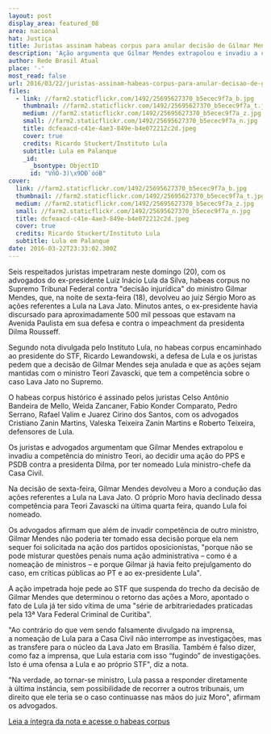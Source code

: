 ```yaml
---
layout: post
display_area: featured_08
area: nacional
hat: Justiça
title: Juristas assinam habeas corpus para anular decisão de Gilmar Mendes contra Lula
description: 'Ação argumenta que Gilmar Mendes extrapolou e invadiu a competência do ministro Teori, ao decidir uma ação do PPS e PSDB'
author: Rede Brasil Atual
place: '-'
most_read: false
url: 2016/03/22/juristas-assinam-habeas-corpus-para-anular-decisao-de-gilmar-mendes-contra-lula/
files:
  - link: //farm2.staticflickr.com/1492/25695627370_b5ecec9f7a_b.jpg
    thumbnail: //farm2.staticflickr.com/1492/25695627370_b5ecec9f7a_t.jpg
    medium: //farm2.staticflickr.com/1492/25695627370_b5ecec9f7a_z.jpg
    small: //farm2.staticflickr.com/1492/25695627370_b5ecec9f7a_n.jpg
    title: dcfeaacd-c41e-4ae3-849e-b4e072212c2d.jpeg
    cover: true
    credits: Ricardo Stuckert/Instituto Lula
    subtitle: Lula em Palanque
    _id:
      _bsontype: ObjectID
      id: "VñÖ-3)\x9DÐ`óóB"
cover:
  link: //farm2.staticflickr.com/1492/25695627370_b5ecec9f7a_b.jpg
  thumbnail: //farm2.staticflickr.com/1492/25695627370_b5ecec9f7a_t.jpg
  medium: //farm2.staticflickr.com/1492/25695627370_b5ecec9f7a_z.jpg
  small: //farm2.staticflickr.com/1492/25695627370_b5ecec9f7a_n.jpg
  title: dcfeaacd-c41e-4ae3-849e-b4e072212c2d.jpeg
  cover: true
  credits: Ricardo Stuckert/Instituto Lula
  subtitle: Lula em Palanque
date: 2016-03-22T23:33:02.300Z
---
```

<p>Seis respeitados juristas impetraram neste domingo (20), com os advogados do ex-presidente Luiz In&aacute;cio Lula da Silva, habeas corpus no Supremo Tribunal Federal contra &quot;decis&atilde;o injur&iacute;dica&quot; do ministro Gilmar Mendes, que, na noite de sexta-feira (18), devolveu ao juiz S&eacute;rgio Moro as a&ccedil;&otilde;es referentes a Lula na Lava Jato. Minutos antes, o ex-presidente havia discursado para aproximadamente 500 mil pessoas que estavam na Avenida Paulista em sua defesa e contra o impeachment da presidenta Dilma Rousseff.</p>

<p>Segundo nota divulgada pelo Instituto Lula, no habeas corpus encaminhado ao presidente do STF, Ricardo&nbsp;Lewandowski, a defesa de Lula e os juristas pedem que a decis&atilde;o de Gilmar Mendes seja anulada e que as a&ccedil;&otilde;es sejam mantidas com o ministro Teori Zavascki, que tem a compet&ecirc;ncia sobre o caso Lava Jato no Supremo.</p>

<p>O habeas corpus hist&oacute;rico &eacute; assinado pelos juristas Celso Ant&ocirc;nio Bandeira&nbsp;de Mello, Weida Zancaner, Fabio Konder Comparato, Pedro Serrano, Rafael Valim e Juarez Cirino dos Santos, com os advogados Cristiano Zanin Martins, Valeska Teixeira Zanin Martins e Roberto Teixeira, defensores de Lula.</p>

<p>Os juristas e advogados argumentam que Gilmar Mendes extrapolou e invadiu&nbsp;a compet&ecirc;ncia do ministro Teori, ao decidir uma a&ccedil;&atilde;o do PPS e PSDB contra a presidenta Dilma, por ter nomeado Lula ministro-chefe da Casa Civil.</p>

<p>Na decis&atilde;o de sexta-feira, Gilmar Mendes devolveu a Moro a condu&ccedil;&atilde;o das a&ccedil;&otilde;es referentes a Lula na Lava Jato. O pr&oacute;prio Moro havia declinado dessa compet&ecirc;ncia para Teori Zavascki na &uacute;ltima quarta feira, quando Lula foi nomeado.</p>

<p>Os advogados afirmam que al&eacute;m de invadir compet&ecirc;ncia de outro ministro, Gilmar Mendes n&atilde;o poderia ter&nbsp;tomado essa decis&atilde;o porque ela nem sequer foi solicitada na a&ccedil;&atilde;o dos partidos oposicionistas, &quot;porque n&atilde;o se pode misturar quest&otilde;es penais numa a&ccedil;&atilde;o administrativa &ndash; como &eacute; a nomea&ccedil;&atilde;o de ministros &ndash; e porque Gilmar j&aacute; havia feito prejulgamento do caso, em cr&iacute;ticas p&uacute;blicas ao PT e ao ex-presidente Lula&quot;.</p>

<p>A a&ccedil;&atilde;o impetrada hoje pede ao STF que suspenda do trecho da decis&atilde;o de Gilmar Mendes&nbsp;que determinou o retorno das a&ccedil;&otilde;es a Moro, apontado o fato de Lula j&aacute; ter sido v&iacute;tima de uma &quot;s&eacute;rie de arbitrariedades praticadas pela 13&ordf; Vara Federal Criminal de Curitiba&quot;.</p>

<p>&quot;Ao contr&aacute;rio do que vem sendo falsamente divulgado na imprensa, a&nbsp;nomea&ccedil;&atilde;o de Lula para a Casa Civil n&atilde;o interrompe as investiga&ccedil;&otilde;es, mas as transfere para o n&uacute;cleo da Lava Jato em Bras&iacute;lia. Tamb&eacute;m &eacute; falso dizer, como faz a imprensa, que Lula estaria com isso &ldquo;fugindo&rdquo; de investiga&ccedil;&otilde;es. Isto &eacute; uma ofensa a Lula e ao pr&oacute;prio STF&quot;, diz a nota.</p>

<p>&quot;Na verdade, ao tornar-se ministro, Lula passa a responder diretamente &agrave;&nbsp;&uacute;ltima inst&acirc;ncia, sem possibilidade de recorrer a outros tribunais, um direito que ele teria se o caso continuasse nas m&atilde;os do juiz Moro&quot;, afirmam os advogados.</p>

<p><a href="http://www.institutolula.org/justica-urgente-juristas-assinam-hc-para-deter-abusos-contra-lula">Leia a &iacute;ntegra da nota&nbsp;e acesse o habeas corpus</a></p>

